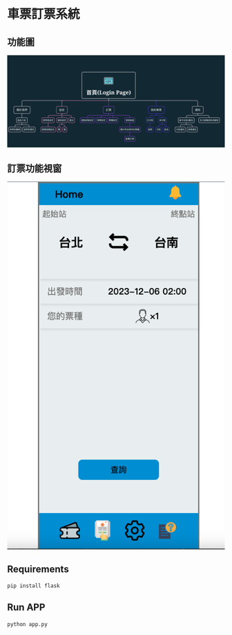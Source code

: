 # 車票訂票系統

## 功能圖

![Xmind功能圖](./Xmind/screenshut.png)

## 訂票功能視窗

![bookTicket01](./Xmind/bookTicket01.png)

## Requirements

```sh
pip install flask
```

## Run APP

```sh
python app.py
```
